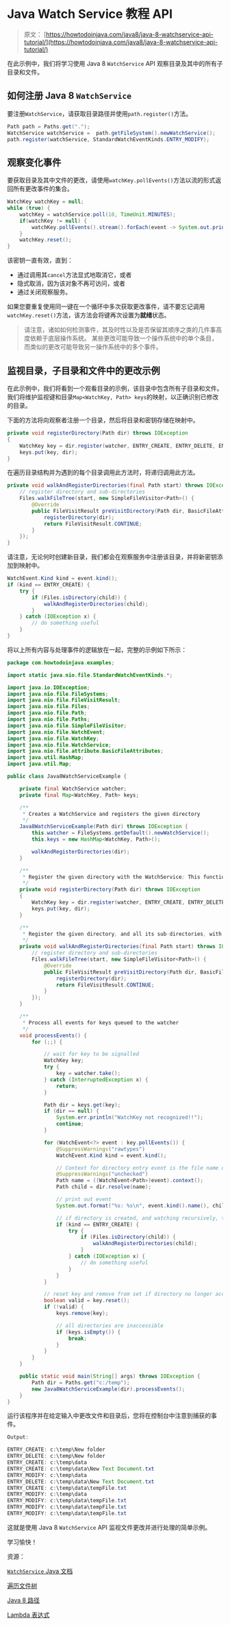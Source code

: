 # Java Watch Service 教程 API

> 原文： [https://howtodoinjava.com/java8/java-8-watchservice-api-tutorial/](https://howtodoinjava.com/java8/java-8-watchservice-api-tutorial/)

在此示例中，我们将学习使用 Java 8 `WatchService` API 观察目录及其中的所有子目录和文件。

## 如何注册 Java 8 `WatchService`

要注册`WatchService`，请获取目录路径并使用`path.register()`方法。

```java
Path path = Paths.get(".");
WatchService watchService =  path.getFileSystem().newWatchService();
path.register(watchService, StandardWatchEventKinds.ENTRY_MODIFY);

```

## 观察变化事件

要获取目录及其中文件的更改，请使用`watchKey.pollEvents()`方法以流的形式返回所有更改事件的集合。

```java
WatchKey watchKey = null;
while (true) {
	watchKey = watchService.poll(10, TimeUnit.MINUTES);
	if(watchKey != null) {
		watchKey.pollEvents().stream().forEach(event -> System.out.println(event.context()));
	}
	watchKey.reset();
}

```

该密钥一直有效，直到：

*   通过调用其`cancel`方法显式地取消它，或者
*   隐式取消，因为该对象不再可访问，或者
*   通过关闭观察服务。

如果您要重复使用同一键在一个循环中多次获取更改事件，请不要忘记调用`watchKey.reset()`方法，该方法会将键再次设置为**就绪**状态。

> 请注意，诸如如何检测事件，其及时性以及是否保留其顺序之类的几件事高度依赖于底层操作系统。 某些更改可能导致一个操作系统中的单个条目，而类似的更改可能导致另一操作系统中的多个事件。

## 监视目录，子目录和文件中的更改示例

在此示例中，我们将看到一个观看目录的示例，该目录中包含所有子目录和文件。 我们将维护监视键和目录`Map<WatchKey, Path> keys`的映射，以正确识别已修改的目录。

下面的方法将向观察者注册一个目录，然后将目录和密钥存储在映射中。

```java
private void registerDirectory(Path dir) throws IOException 
{
	WatchKey key = dir.register(watcher, ENTRY_CREATE, ENTRY_DELETE, ENTRY_MODIFY);
	keys.put(key, dir);
}

```

在遍历目录结构并为遇到的每个目录调用此方法时，将递归调用此方法。

```java
private void walkAndRegisterDirectories(final Path start) throws IOException {
	// register directory and sub-directories
	Files.walkFileTree(start, new SimpleFileVisitor<Path>() {
		@Override
		public FileVisitResult preVisitDirectory(Path dir, BasicFileAttributes attrs) throws IOException {
			registerDirectory(dir);
			return FileVisitResult.CONTINUE;
		}
	});
}

```

请注意，无论何时创建新目录，我们都会在观察服务中注册该目录，并将新密钥添加到映射中。

```java
WatchEvent.Kind kind = event.kind();
if (kind == ENTRY_CREATE) {
	try {
		if (Files.isDirectory(child)) {
			walkAndRegisterDirectories(child);
		}
	} catch (IOException x) {
		// do something useful
	}
}

```

将以上所有内容与处理事件的逻辑放在一起，完整的示例如下所示：

```java
package com.howtodoinjava.examples;

import static java.nio.file.StandardWatchEventKinds.*;

import java.io.IOException;
import java.nio.file.FileSystems;
import java.nio.file.FileVisitResult;
import java.nio.file.Files;
import java.nio.file.Path;
import java.nio.file.Paths;
import java.nio.file.SimpleFileVisitor;
import java.nio.file.WatchEvent;
import java.nio.file.WatchKey;
import java.nio.file.WatchService;
import java.nio.file.attribute.BasicFileAttributes;
import java.util.HashMap;
import java.util.Map;

public class Java8WatchServiceExample {

	private final WatchService watcher;
	private final Map<WatchKey, Path> keys;

	/**
	 * Creates a WatchService and registers the given directory
	 */
	Java8WatchServiceExample(Path dir) throws IOException {
		this.watcher = FileSystems.getDefault().newWatchService();
		this.keys = new HashMap<WatchKey, Path>();

		walkAndRegisterDirectories(dir);
	}

	/**
	 * Register the given directory with the WatchService; This function will be called by FileVisitor
	 */
	private void registerDirectory(Path dir) throws IOException 
	{
		WatchKey key = dir.register(watcher, ENTRY_CREATE, ENTRY_DELETE, ENTRY_MODIFY);
		keys.put(key, dir);
	}

	/**
	 * Register the given directory, and all its sub-directories, with the WatchService.
	 */
	private void walkAndRegisterDirectories(final Path start) throws IOException {
		// register directory and sub-directories
		Files.walkFileTree(start, new SimpleFileVisitor<Path>() {
			@Override
			public FileVisitResult preVisitDirectory(Path dir, BasicFileAttributes attrs) throws IOException {
				registerDirectory(dir);
				return FileVisitResult.CONTINUE;
			}
		});
	}

	/**
	 * Process all events for keys queued to the watcher
	 */
	void processEvents() {
		for (;;) {

			// wait for key to be signalled
			WatchKey key;
			try {
				key = watcher.take();
			} catch (InterruptedException x) {
				return;
			}

			Path dir = keys.get(key);
			if (dir == null) {
				System.err.println("WatchKey not recognized!!");
				continue;
			}

			for (WatchEvent<?> event : key.pollEvents()) {
				@SuppressWarnings("rawtypes")
				WatchEvent.Kind kind = event.kind();

				// Context for directory entry event is the file name of entry
				@SuppressWarnings("unchecked")
				Path name = ((WatchEvent<Path>)event).context();
				Path child = dir.resolve(name);

				// print out event
				System.out.format("%s: %s\n", event.kind().name(), child);

				// if directory is created, and watching recursively, then register it and its sub-directories
				if (kind == ENTRY_CREATE) {
					try {
						if (Files.isDirectory(child)) {
							walkAndRegisterDirectories(child);
						}
					} catch (IOException x) {
						// do something useful
					}
				}
			}

			// reset key and remove from set if directory no longer accessible
			boolean valid = key.reset();
			if (!valid) {
				keys.remove(key);

				// all directories are inaccessible
				if (keys.isEmpty()) {
					break;
				}
			}
		}
	}

	public static void main(String[] args) throws IOException {
		Path dir = Paths.get("c:/temp");
		new Java8WatchServiceExample(dir).processEvents();
	}
}

```

运行该程序并在给定输入中更改文件和目录后，您将在控制台中注意到捕获的事件。

```java
Output:

ENTRY_CREATE: c:\temp\New folder
ENTRY_DELETE: c:\temp\New folder
ENTRY_CREATE: c:\temp\data
ENTRY_CREATE: c:\temp\data\New Text Document.txt
ENTRY_MODIFY: c:\temp\data
ENTRY_DELETE: c:\temp\data\New Text Document.txt
ENTRY_CREATE: c:\temp\data\tempFile.txt
ENTRY_MODIFY: c:\temp\data
ENTRY_MODIFY: c:\temp\data\tempFile.txt
ENTRY_MODIFY: c:\temp\data\tempFile.txt
ENTRY_MODIFY: c:\temp\data\tempFile.txt
```

这就是使用 Java 8 `WatchService` API 监视文件更改并进行处理的简单示例。

学习愉快！

资源：

[`WatchService` Java 文档](https://docs.oracle.com/javase/7/docs/api/java/nio/file/WatchService.html)

[遍历文件树](https://docs.oracle.com/javase/tutorial/essential/io/walk.html)

[Java 8 路径](https://docs.oracle.com/javase/8/docs/api/java/nio/file/Paths.html)

[Lambda 表达式](https://en.wikipedia.org/wiki/Lambda)